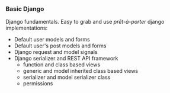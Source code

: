 ### Basic Django

Django fundamentals. Easy to grab and use *prêt-à-porter* django implementations:

- Default user models and forms
- Default user's post models and forms
- Django request and model signals
- Django serializer and REST API framework
	- function and class based views
	- generic and model inherited class based views
	- serializer and model serializer class
	- permissions
